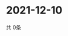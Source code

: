 # 2021-12-10
  共 0条

  <!-- BEGIN -->
  <!-- 最后更新时间Fri Dec 10 2021 10:04:22 GMT+0000 (Coordinated Universal Time) -->
  
  <!-- END -->
  
  